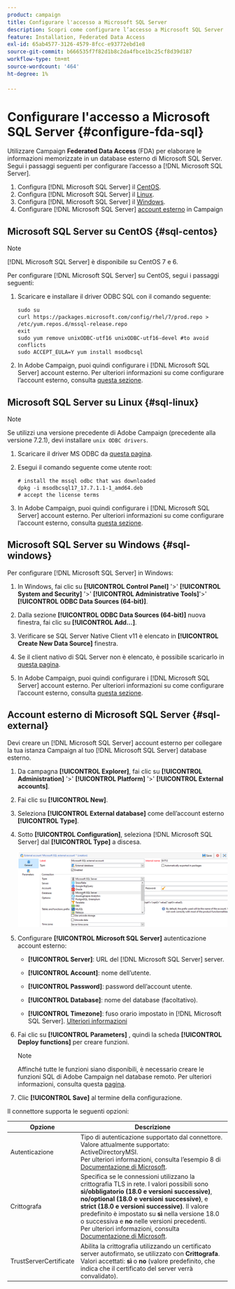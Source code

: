 ```yaml
---
product: campaign
title: Configurare l'accesso a Microsoft SQL Server
description: Scopri come configurare l’accesso a Microsoft SQL Server
feature: Installation, Federated Data Access
exl-id: 65ab4577-3126-4579-8fcc-e93772ebd1e8
source-git-commit: b666535f7f82d1b8c2da4fbce1bc25cf8d39d187
workflow-type: tm+mt
source-wordcount: '464'
ht-degree: 1%

---
```


# Configurare l&#39;accesso a Microsoft SQL Server {#configure-fda-sql}



Utilizzare Campaign **Federated Data Access** (FDA) per elaborare le informazioni memorizzate in un database esterno di Microsoft SQL Server. Segui i passaggi seguenti per configurare l’accesso a [!DNL Microsoft SQL Server].

1. Configura [!DNL Microsoft SQL Server] il [CentOS](#sql-centos).
1. Configura [!DNL Microsoft SQL Server] il [Linux](#sql-linux).
1. Configura [!DNL Microsoft SQL Server] il [Windows](#sql-windows).
1. Configurare [!DNL Microsoft SQL Server] [account esterno](#sql-external) in Campaign

## Microsoft SQL Server su CentOS {#sql-centos}

>[!NOTE]
>
> [!DNL Microsoft SQL Server] è disponibile su CentOS 7 e 6.

Per configurare [!DNL Microsoft SQL Server] su CentOS, segui i passaggi seguenti:

1. Scaricare e installare il driver ODBC SQL con il comando seguente:

   ```
   sudo su
   curl https://packages.microsoft.com/config/rhel/7/prod.repo > /etc/yum.repos.d/mssql-release.repo
   exit
   sudo yum remove unixODBC-utf16 unixODBC-utf16-devel #to avoid conflicts
   sudo ACCEPT_EULA=Y yum install msodbcsql
   ```

1. In Adobe Campaign, puoi quindi configurare i [!DNL Microsoft SQL Server] account esterno. Per ulteriori informazioni su come configurare l’account esterno, consulta [questa sezione](#sql-external).

## Microsoft SQL Server su Linux {#sql-linux}

>[!NOTE]
>
> Se utilizzi una versione precedente di Adobe Campaign (precedente alla versione 7.2.1), devi installare `unix ODBC drivers`.

1. Scaricare il driver MS ODBC da [questa pagina](https://packages.microsoft.com/ubuntu/16.04/prod/pool/main/m/msodbcsql17/).

1. Esegui il comando seguente come utente root:

   ```
   # install the mssql odbc that was downloaded
   dpkg -i msodbcsql17_17.7.1.1-1_amd64.deb
   # accept the license terms
   ```

1. In Adobe Campaign, puoi quindi configurare i [!DNL Microsoft SQL Server] account esterno. Per ulteriori informazioni su come configurare l’account esterno, consulta [questa sezione](#sql-external).

## Microsoft SQL Server su Windows {#sql-windows}

Per configurare [!DNL Microsoft SQL Server] in Windows:

1. In Windows, fai clic su **[!UICONTROL Control Panel]** &#39;>&#39; **[!UICONTROL System and Security]** &#39;>&#39; **[!UICONTROL Administrative Tools]**&#39;>&#39; **[!UICONTROL ODBC Data Sources (64-bit)]**.

1. Dalla sezione **[!UICONTROL ODBC Data Sources (64-bit)]** nuova finestra, fai clic su **[!UICONTROL Add...]**.

1. Verificare se SQL Server Native Client v11 è elencato in **[!UICONTROL Create New Data Source]** finestra.

1. Se il client nativo di SQL Server non è elencato, è possibile scaricarlo in [questa pagina](https://www.microsoft.com/en-my/download/details.aspx?id=36434).

1. In Adobe Campaign, puoi quindi configurare i [!DNL Microsoft SQL Server] account esterno. Per ulteriori informazioni su come configurare l’account esterno, consulta [questa sezione](#sql-external).

## Account esterno di Microsoft SQL Server {#sql-external}

Devi creare un [!DNL Microsoft SQL Server] account esterno per collegare la tua istanza Campaign al tuo [!DNL Microsoft SQL Server] database esterno.

1. Da campagna **[!UICONTROL Explorer]**, fai clic su **[!UICONTROL Administration]** &#39;>&#39; **[!UICONTROL Platform]** &#39;>&#39; **[!UICONTROL External accounts]**.

1. Fai clic su **[!UICONTROL New]**.

1. Seleziona **[!UICONTROL External database]** come dell’account esterno **[!UICONTROL Type]**.

1. Sotto **[!UICONTROL Configuration]**, seleziona [!DNL Microsoft SQL Server] dal **[!UICONTROL Type]** a discesa.

   ![](assets/sql.png)

1. Configurare **[!UICONTROL Microsoft SQL Server]** autenticazione account esterno:

   * **[!UICONTROL Server]**: URL del [!DNL Microsoft SQL Server] server.

   * **[!UICONTROL Account]**: nome dell’utente.

   * **[!UICONTROL Password]**: password dell’account utente.

   * **[!UICONTROL Database]**: nome del database (facoltativo).

   * **[!UICONTROL Timezone]**: fuso orario impostato in [!DNL Microsoft SQL Server]. [Ulteriori informazioni](https://docs.microsoft.com/en-us/sql/t-sql/functions/current-timezone-transact-sql?view=sql-server-ver15)

1. Fai clic su **[!UICONTROL Parameters]** , quindi la scheda **[!UICONTROL Deploy functions]** per creare funzioni.

   >[!NOTE]
   >
   >Affinché tutte le funzioni siano disponibili, è necessario creare le funzioni SQL di Adobe Campaign nel database remoto. Per ulteriori informazioni, consulta questa [pagina](../../configuration/using/adding-additional-sql-functions.md).

1. Clic **[!UICONTROL Save]** al termine della configurazione.

Il connettore supporta le seguenti opzioni:

| Opzione | Descrizione |
|---|---|
| Autenticazione | Tipo di autenticazione supportato dal connettore. Valore attualmente supportato: ActiveDirectoryMSI. <br> Per ulteriori informazioni, consulta l’esempio 8 di [Documentazione di Microsoft](https://docs.microsoft.com/en-us/sql/connect/odbc/using-azure-active-directory?view=sql-server-ver15#example-connection-strings). |
| Crittografa | Specifica se le connessioni utilizzano la crittografia TLS in rete. I valori possibili sono **sì/obbligatorio (18.0 e versioni successive)**, **no/optional (18.0 e versioni successive)**, e **strict (18.0 e versioni successive)**. Il valore predefinito è impostato su **sì** nella versione 18.0 o successiva e **no** nelle versioni precedenti. <br>Per ulteriori informazioni, consulta [Documentazione di Microsoft](https://docs.microsoft.com/en-us/sql/connect/odbc/dsn-connection-string-attribute?view=azure-sqldw-latest#encrypt). |
| TrustServerCertificate | Abilita la crittografia utilizzando un certificato server autofirmato, se utilizzato con **Crittografa**. <br>Valori accettati: **sì** o **no** (valore predefinito, che indica che il certificato del server verrà convalidato). |
